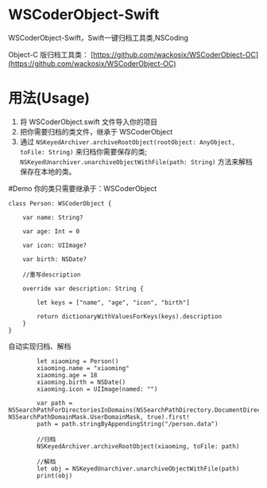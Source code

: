 # WSCoderObject-Swift
WSCoderObject-Swift，Swift一键归档工具类,NSCoding

Object-C 版归档工具类： [https://github.com/wackosix/WSCoderObject-OC](https://github.com/wackosix/WSCoderObject-OC)

# 用法(Usage)
1. 将 WSCoderObject.swift 文件导入你的项目
2. 把你需要归档的类文件，继承于 WSCoderObject
3. 通过 `NSKeyedArchiver.archiveRootObject(rootObject: AnyObject, toFile: String)` 来归档你需要保存的类; `NSKeyedUnarchiver.unarchiveObjectWithFile(path: String)` 方法来解档保存在本地的类。

#Demo
你的类只需要继承于：WSCoderObject

```
class Person: WSCoderObject {

    var name: String?
    
    var age: Int = 0
    
    var icon: UIImage?
    
    var birth: NSDate?
    
    //重写description
    
    override var description: String {
        
        let keys = ["name", "age", "icon", "birth"]
        
        return dictionaryWithValuesForKeys(keys).description
    }
}

```

自动实现归档、解档

```
        let xiaoming = Person()
        xiaoming.name = "xiaoming"
        xiaoming.age = 18
        xiaoming.birth = NSDate()
        xiaoming.icon = UIImage(named: "")
        
        var path = NSSearchPathForDirectoriesInDomains(NSSearchPathDirectory.DocumentDirectory, NSSearchPathDomainMask.UserDomainMask, true).first!
        path = path.stringByAppendingString("/person.data")
        
        //归档
        NSKeyedArchiver.archiveRootObject(xiaoming, toFile: path)
        
        //解档
        let obj = NSKeyedUnarchiver.unarchiveObjectWithFile(path)
        print(obj)

```



